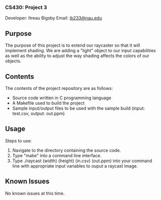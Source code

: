 ### CS430: Project 3 ###

Developer: Itreau Bigsby 
Email: ib233@nau.edu

## Purpose ##

The purpose of this project is to extend our raycaster so that it will implement shading. We are adding a "light" object to our input 
capabilities as well as the ability to adjust the way shading affects the colors of our objects.

## Contents ##

The contents of the project repository are as follows:
- Source code written in C programming language
- A Makefile used to build the project
- Sample input/output files to be used with the sample build (input: test.csv, output: out.ppm)

## Usage ##

Steps to use: 

1. Navigate to the directory containing the source code.
2. Type "make" into a command line interface.
3. Type ./raycast (width) (height) (in.csv) (out.ppm) into your command line with appropriate input variables to ouput a raycast image.

## Known Issues ##

No known issues at this time.
